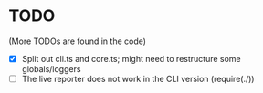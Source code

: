 # TODO
(More TODOs are found in the code)

- [X] Split out cli.ts and core.ts; might need to restructure some globals/loggers
- [ ] The live reporter does not work in the CLI version (require(./))
